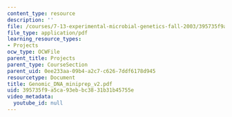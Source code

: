 ```yaml
---
content_type: resource
description: ''
file: /courses/7-13-experimental-microbial-genetics-fall-2003/395735f9a5ca93ebbc3831b31b45755e_Genomic_DNA_miniprep_v2.pdf
file_type: application/pdf
learning_resource_types:
- Projects
ocw_type: OCWFile
parent_title: Projects
parent_type: CourseSection
parent_uid: 0ee233aa-09b4-a2c7-c626-7ddf6178d945
resourcetype: Document
title: Genomic_DNA_miniprep_v2.pdf
uid: 395735f9-a5ca-93eb-bc38-31b31b45755e
video_metadata:
  youtube_id: null
---
```

